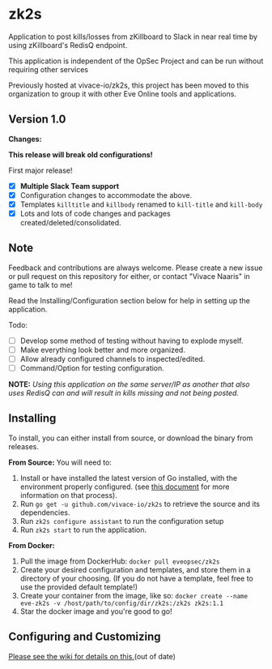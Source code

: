 # zk2s

Application to post kills/losses from zKillboard to Slack in near real time by using zKillboard's RedisQ endpoint.

This application is independent of the OpSec Project and can be run without requiring other services

Previously hosted at vivace-io/zk2s, this project has been moved to this organization to group it with other Eve Online tools and applications.

## Version 1.0

**Changes:**

**This release will break old configurations!**

First major release!

 - [x] **Multiple Slack Team support**
 - [x] Configuration changes to accommodate the above.
 - [x] Templates `killtitle` and `killbody` renamed to `kill-title` and `kill-body`
 - [x] Lots and lots of code changes and packages created/deleted/consolidated.

## Note

Feedback and contributions are always welcome. Please create a new issue or pull request on this repository for either, or contact "Vivace Naaris" in game to talk to me!

Read the Installing/Configuration section below for help in setting up the application.

Todo:
 - [ ] Develop some method of testing without having to explode myself.
 - [ ] Make everything look better and more organized.
 - [ ] Allow already configured channels to inspected/edited.
 - [ ] Command/Option for testing configuration.

**NOTE:** *Using this application on the same server/IP as another that also uses RedisQ can and will result in kills missing and not being posted.*

## Installing

To install, you can either install from source, or download the binary from releases.

**From Source:**
You will need to:
 1. Install or have installed the latest version of Go installed, with the environment properly configured. (see [this document](https://golang.org/doc/install) for more information on that process).
 2. Run `go get -u github.com/vivace-io/zk2s` to retrieve the source and its dependencies.
 3. Run `zk2s configure assistant` to run the configuration setup
 4. Run `zk2s start` to run the application.

**From Docker:**
 1. Pull the image from DockerHub: `docker pull eveopsec/zk2s`
 2. Create your desired configuration and templates, and store them in a directory of your choosing. (If you do not have a template, feel free to use the provided default template!)
 3. Create your container from the image, like so: `docker create --name eve-zk2s -v /host/path/to/config/dir/zk2s:/zk2s zk2s:1.1`
 4. Star the docker image and you're good to go!

## Configuring and Customizing

[Please see the wiki for details on this.](https://github.com/vivace-io/zk2s/wiki)(out of date)
